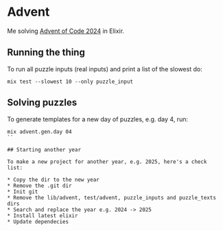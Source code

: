 # Advent

Me solving [Advent of Code 2024](https://adventofcode.com/2024) in Elixir.

## Running the thing

To run all puzzle inputs (real inputs) and print a list of the slowest do:

```
mix test --slowest 10 --only puzzle_input
```

## Solving puzzles

To generate templates for a new day of puzzles, e.g. day 4, run:

```
mix advent.gen.day 04
``

## Starting another year

To make a new project for another year, e.g. 2025, here's a check list:

* Copy the dir to the new year
* Remove the .git dir
* Init git
* Remove the lib/advent, test/advent, puzzle_inputs and puzzle_texts dirs
* Search and replace the year e.g. 2024 -> 2025
* Install latest elixir
* Update dependecies
